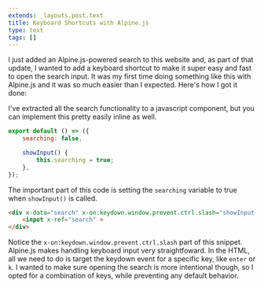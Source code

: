 ```yaml
---
extends: _layouts.post.text
title: Keyboard Shortcuts with Alpine.js
type: text
tags: []
---
```


I just added an Alpine.js-powered search to this website and, as part of that update, I wanted to add a keyboard shortcut to make it super easy and fast to open the search input. It was my first time doing something like this with Alpine.js and it was so much easier than I expected. Here's how I got it done:

I've extracted all the search functionality to a javascript component, but you can implement this pretty easily inline as well.

```javascript
export default () => ({
    searching: false,

    showInput() {
        this.searching = true;
    },
});
```
The important part of this code is setting the `searching` variable to true when `showInput()` is called. 

```html
<div x-data="search" x-on:keydown.window.prevent.ctrl.slash="showInput()">
    <input x-ref="search" >
</div>
```
Notice the `x-on:keydown.window.prevent.ctrl.slash` part of this snippet. Alpine.js makes handling keyboard input very straightfoward. In the HTML, all we need to do is target the keydown event for a specific key, like `enter` or `k`. I wanted to make sure opening the search is more intentional though, so I opted for a combination of keys, while preventing any default behavior.